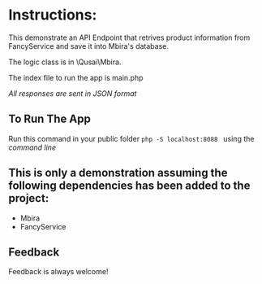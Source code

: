 # Instructions:

This demonstrate an API Endpoint that retrives product information from FancyService and save it into Mbira's database.

The logic class is in \Qusai\Mbira.

The index file to run the app is main.php

*All responses are sent in JSON format*

## To Run The App

Run this command in your public folder `php -S localhost:8088 ` using the *command line*

## This is only a demonstration assuming the following dependencies has been added to the project:
* Mbira
* FancyService

## Feedback

Feedback is always welcome!
